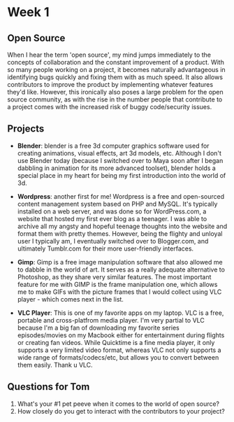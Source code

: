 
# Week 1

## Open Source
When I hear the term 'open source', my mind jumps immediately to the concepts of collaboration and the constant improvement of a product. With so many people working on a project, it becomes naturally advantageous in identifying bugs quickly and fixing them with as much speed. It also allows contributors to improve the product by implementing whatever features they'd like. However, this ironically also poses a large problem for the open source community, as with the rise in the number people that contribute to a project comes with the increased risk of buggy code/security issues. 


## Projects 

- **Blender**: blender is a free 3d computer graphics software used for creating animations, visual effects, art 3d models, etc. Although I don't use Blender today (because I switched over to Maya soon after I began dabbling in animation for its more advanced toolset), blender holds a special place in my heart for being my first introduction into the world of 3d. 

- **Wordpress**: another first for me! Wordpress is a free and open-sourced content management system based on PHP and MySQL. It's typically installed on a web server, and was done so for WordPress.com, a website that hosted my first ever blog as a teenager. I was able to archive all my angsty and hopeful teenage thoughts into the website and format them with pretty themes. However, being the flighty and unloyal user I typically am, I eventually switched over to Blogger.com, and ultimately Tumblr.com for their more user-friendly interfaces. 


- **Gimp**: Gimp is a free image manipulation software that also allowed me to dabble in the world of art. It serves as a really adequate alternative to Photoshop, as they share very similar features. The most important feature for me with GIMP is the frame manipulation one, which allows me to make GIFs with the picture frames that I would collect using VLC player - which comes next in the list. 


- **VLC Player**: This is one of my favorite apps on my laptop. VLC is a free, portable and cross-platfrom media player. I'm very partial to VLC because I'm a big fan of downloading my favorite series episodes/movies on my Macbook either for entertainment during flights or creating fan videos. While Quicktime is a fine media player, it only supports a very limited video format, whereas VLC not only supports a wide range of formats/codecs/etc, but allows you to convert between them easily. Thank u VLC. 


## Questions for Tom
1. What's your #1 pet peeve when it comes to the world of open source?
2. How closely do you get to interact with the contributors to your project?